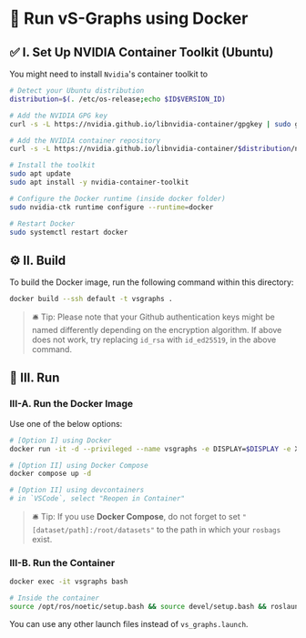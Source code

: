 # 🚀 Run vS-Graphs using Docker

## ✅ I. Set Up NVIDIA Container Toolkit (Ubuntu)

You might need to install `Nvidia`'s container toolkit to

```bash
# Detect your Ubuntu distribution
distribution=$(. /etc/os-release;echo $ID$VERSION_ID)

# Add the NVIDIA GPG key
curl -s -L https://nvidia.github.io/libnvidia-container/gpgkey | sudo gpg --dearmor -o /usr/share/keyrings/nvidia-container-toolkit-keyring.gpg

# Add the NVIDIA container repository
curl -s -L https://nvidia.github.io/libnvidia-container/$distribution/nvidia-container-toolkit.list | sed 's#deb https://#deb [signed-by=/usr/share/keyrings/nvidia-container-toolkit-keyring.gpg] https://#g' | sudo tee /etc/apt/sources.list.d/nvidia-container-toolkit.list

# Install the toolkit
sudo apt update
sudo apt install -y nvidia-container-toolkit

# Configure the Docker runtime (inside docker folder)
sudo nvidia-ctk runtime configure --runtime=docker

# Restart Docker
sudo systemctl restart docker
```

## ⚙️ II. Build

To build the Docker image, run the following command within this directory:

```bash
docker build --ssh default -t vsgraphs .
```

> 🛎️ Tip: Please note that your Github authentication keys might be named differently depending on the encryption algorithm. If above does not work, try replacing `id_rsa` with `id_ed25519`, in the above command.

## 🚀 III. Run

### III-A. Run the Docker Image

Use one of the below options:

```bash
# [Option I] using Docker
docker run -it -d --privileged --name vsgraphs -e DISPLAY=$DISPLAY -e XAUTHORITY=$XAUTHORITY -v /tmp/.X11-unix:/tmp/.X11-unix -v $XAUTHORITY:$XAUTHORITY vsgraphs

# [Option II] using Docker Compose
docker compose up -d

# [Option II] using devcontainers
# in `VSCode`, select "Reopen in Container"
```

> 🛎️ Tip: If you use **Docker Compose**, do not forget to set `"[dataset/path]:/root/datasets"` to the path in which your `rosbags` exist.

### III-B. Run the Container

```bash
docker exec -it vsgraphs bash

# Inside the container
source /opt/ros/noetic/setup.bash && source devel/setup.bash && roslaunch orb_slam3_ros vs_graphs.launch
```

You can use any other launch files instead of `vs_graphs.launch`.
